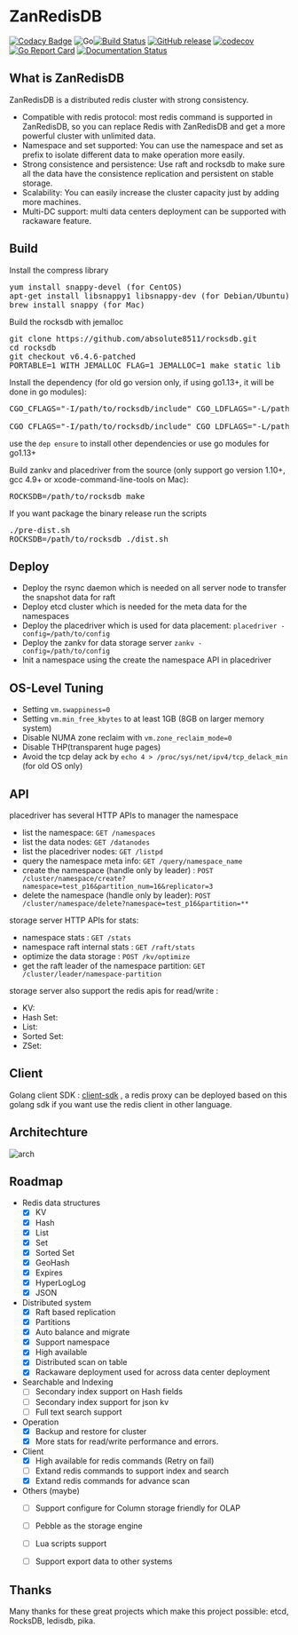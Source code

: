 # ZanRedisDB

[![Codacy Badge](https://api.codacy.com/project/badge/Grade/5bb2847636f343e79edf048a0394de04)](https://www.codacy.com/app/cool8511/youzan_ZanRedisDB?utm_source=github.com&amp;utm_medium=referral&amp;utm_content=youzan/ZanRedisDB&amp;utm_campaign=Badge_Grade)
![Go](https://github.com/youzan/ZanRedisDB/workflows/Go/badge.svg)[![Build Status](https://travis-ci.com/youzan/ZanRedisDB.svg?branch=master)](https://travis-ci.com/youzan/ZanRedisDB) [![GitHub release](https://img.shields.io/github/release/youzan/ZanRedisDB.svg)](https://github.com/youzan/ZanRedisDB/releases/latest) [![codecov](https://codecov.io/gh/youzan/ZanRedisDB/branch/master/graph/badge.svg)](https://codecov.io/gh/youzan/ZanRedisDB) [![Go Report Card](https://goreportcard.com/badge/github.com/youzan/ZanRedisDB)](https://goreportcard.com/report/github.com/youzan/ZanRedisDB) [![Documentation Status](https://readthedocs.org/projects/youzan-zanredisdb/badge/?version=latest)](http://youzan-zanredisdb.readthedocs.io/en/latest/?badge=latest)
 

## What is ZanRedisDB
ZanRedisDB is a distributed redis cluster with strong consistency.
- Compatible with redis protocol: most redis command is supported in ZanRedisDB, so you can replace Redis with ZanRedisDB and get a more powerful cluster with unlimited data.
- Namespace and set supported: You can use the namespace and set as prefix to isolate different data to make operation more easily. 
- Strong consistence and persistence: Use raft and rocksdb to make sure all the data have the consistence replication and persistent on stable storage.
- Scalability: You can easily increase the cluster capacity just by adding more machines.
- Multi-DC support: multi data centers deployment can be supported with rackaware feature.

## Build

Install the compress library
<pre>
yum install snappy-devel (for CentOS)
apt-get install libsnappy1 libsnappy-dev (for Debian/Ubuntu)
brew install snappy (for Mac)
</pre>

Build the rocksdb with jemalloc
<pre>
git clone https://github.com/absolute8511/rocksdb.git
cd rocksdb
git checkout v6.4.6-patched
PORTABLE=1 WITH_JEMALLOC_FLAG=1 JEMALLOC=1 make static_lib
</pre>

Install the dependency (for old go version only, if using go1.13+, it will be done in go modules):
<pre>
CGO_CFLAGS="-I/path/to/rocksdb/include" CGO_LDFLAGS="-L/path/to/rocksdb -lrocksdb -lstdc++ -lm -lsnappy -lrt -ljemalloc" go get github.com/youzan/gorocksdb

CGO_CFLAGS="-I/path/to/rocksdb/include" CGO_LDFLAGS="-L/path/to/rocksdb -lrocksdb -lstdc++ -lm -lsnappy -ljemalloc" go get github.com/youzan/gorocksdb (for MacOS)
</pre>

use the `dep ensure` to install other dependencies or use go modules for go1.13+

Build zankv and placedriver from the source (only support go version 1.10+, gcc 4.9+ or xcode-command-line-tools on Mac):
<pre>
ROCKSDB=/path/to/rocksdb make
</pre>

If you want package the binary release run the scripts
<pre>
./pre-dist.sh
ROCKSDB=/path/to/rocksdb ./dist.sh
</pre>

## Deploy

 * Deploy the rsync daemon which is needed on all server node to transfer the snapshot data for raft
 * Deploy etcd cluster which is needed for the meta data for the namespaces
 * Deploy the placedriver which is used for data placement: `placedriver -config=/path/to/config`
 * Deploy the zankv for data storage server `zankv -config=/path/to/config`
 * Init a namespace using the create the namespace API in placedriver

## OS-Level Tuning

 * Setting `vm.swappiness=0`
 * Setting `vm.min_free_kbytes` to at least 1GB (8GB on larger memory system)
 * Disable NUMA zone reclaim with `vm.zone_reclaim_mode=0`
 * Disable THP(transparent huge pages)
 * Avoid the tcp delay ack by `echo 4 > /proc/sys/net/ipv4/tcp_delack_min` (for old OS only)


## API
placedriver has several HTTP APIs to manager the namespace
 * list the namespace: `GET /namespaces`
 * list the data nodes: `GET /datanodes`
 * list the placedriver nodes: `GET /listpd`
 * query the namespace meta info: `GET /query/namespace_name`
 * create the namespace (handle only by leader) : `POST /cluster/namespace/create?namespace=test_p16&partition_num=16&replicator=3`
 * delete the namespace (handle only by leader): `POST /cluster/namespace/delete?namespace=test_p16&partition=**`

storage server HTTP APIs for stats:
 * namespace stats : `GET /stats`
 * namespace raft internal stats : `GET /raft/stats`
 * optimize the data storage : `POST /kv/optimize`
 * get the raft leader of the namespace partition: `GET /cluster/leader/namespace-partition`

storage server also support the redis apis for read/write :
 * KV:
 * Hash Set:
 * List:
 * Sorted Set:
 * ZSet:

## Client
Golang client SDK : [client-sdk] , a redis proxy can be deployed 
based on this golang sdk if you want use the redis client in other language.

## Architechture

![arch](doc/resource/zankv-arch.png)
## Roadmap
* Redis data structures
  - [x] KV
  - [x] Hash
  - [x] List
  - [x] Set
  - [x] Sorted Set
  - [x] GeoHash
  - [x] Expires
  - [x] HyperLogLog
  - [x] JSON
* Distributed system
  - [x] Raft based replication
  - [x] Partitions
  - [x] Auto balance and migrate
  - [x] Support namespace
  - [x] High available
  - [x] Distributed scan on table
  - [x] Rackaware deployment used for across data center deployment
* Searchable and Indexing
  - [ ] Secondary index support on Hash fields
  - [ ] Secondary index support for json kv
  - [ ] Full text search support
* Operation
  - [x] Backup and restore for cluster
  - [x] More stats for read/write performance and errors.
* Client 
  - [x] High available for redis commands (Retry on fail)
  - [ ] Extand redis commands to support index and search
  - [x] Extand redis commands for advance scan
* Others (maybe)
  - [ ] Support configure for Column storage friendly for OLAP
  - [ ] Pebble as the storage engine
  - [ ] Lua scripts support
  - [ ] Support export data to other systems


[client-sdk]: https://github.com/youzan/go-zanredisdb

## Thanks

Many thanks for these great projects which make this project possible: etcd, RocksDB, ledisdb, pika.